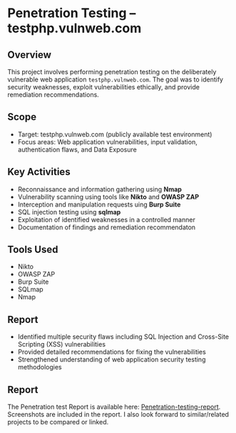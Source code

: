 # Penetration Testing – testphp.vulnweb.com

## Overview  
This project involves performing penetration testing on the deliberately vulnerable web application `testphp.vulnweb.com`. The goal was to identify security weaknesses, exploit vulnerabilities ethically, and provide remediation recommendations.

## Scope  
- Target: testphp.vulnweb.com (publicly available test environment)  
- Focus areas: Web application vulnerabilities, input validation, authentication flaws, and Data Exposure

## Key Activities  
- Reconnaissance and information gathering using **Nmap** 
- Vulnerability scanning using tools like **Nikto** and **OWASP ZAP**
- Interception and manipulation requests uing **Burp Suite** 
- SQL injection testing using **sqlmap**  
- Exploitation of identified weaknesses in a controlled manner  
- Documentation of findings and remediation recommendaton

## Tools Used  
- Nikto  
- OWASP ZAP  
- Burp Suite  
- SQLmap
- Nmap

## Report  
- Identified multiple security flaws including SQL Injection and Cross-Site Scripting (XSS) vulnerabilities  
- Provided detailed recommendations for fixing the vulnerabilities  
- Strengthened understanding of web application security testing methodologies

## Report  
The Penetration test Report is available here: [Penetration-testing-report](./penetration_testing_report.pdf). 
Screenshots are included in the report. I also look forward to similar/related projects to be compared or linked. 
